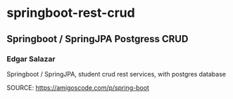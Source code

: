 # springboot-rest-crud
## Springboot / SpringJPA Postgress CRUD 
### Edgar Salazar

Springboot / SpringJPA, student crud rest services, with postgres database

SOURCE: https://amigoscode.com/p/spring-boot